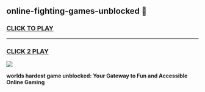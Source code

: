
## online-fighting-games-unblocked 👋
<h3>
<a href="https://premium.freeplayer.one?title=online-fighting-games-unblocked&ref=14F">CLICK TO PLAY</a></h3>
<hr>

<h3>
<a href="https://premium.freeplayer.one?title=online-fighting-games-unblocked&ref=14F">CLICK 2 PLAY</a>
  
</h3>

<a href="https://premium.freeplayer.one?title=online-fighting-games-unblocked&ref=12F/"><img src="https://clearcache.store/games.png"></a>


**worlds hardest game unblocked: Your Gateway to Fun and Accessible Online Gaming**
